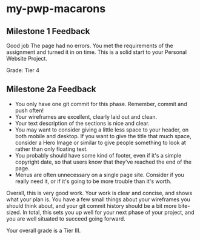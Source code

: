 # my-pwp-macarons

## Milestone 1 Feedback

Good job 
The page had no errors.
You met the requirements of the assignment and turned it in on time.
This is a solid start to your Personal Website Project. 

Grade: Tier 4


## Milestone 2a Feedback
* You only have one git commit for this phase.  Remember, commit and push often!
* Your wireframes are excellent, clearly laid out and clean.
* Your text description of the sections is nice and clear.
* You may want to consider giving a little less space to your header, on both mobile and desktop.  If you want to give the title that much space, consider a Hero Image or similar to give people something to look at rather than only floating text.
* You probably should have some kind of footer, even if it's a simple copyright date, so that users know that they've reached the end of the page.
* Menus are often unnecessary on a single page site.  Consider if you really need it, or if it's going to be more trouble than it's worth.

Overall, this is very good work.  Your work is clear and concise, and shows what your plan is.  You have a few small things about your wireframes you should think about, and your git commit history should be a bit more bite-sized.  In total, this sets you up well for your next phase of your project, and you are well situated to succeed going forward.  

Your overall grade is a Tier III.
